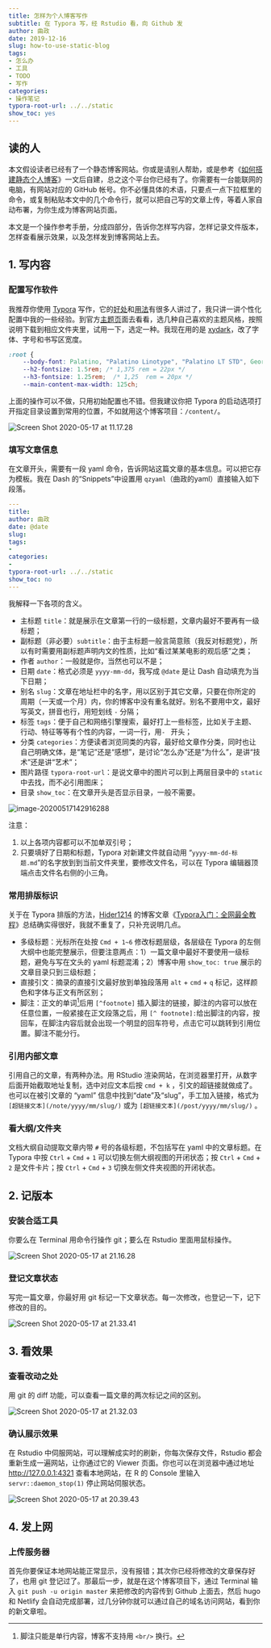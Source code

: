```yaml
---
title: 怎样为个人博客写作
subtitle: 在 Typora 写，经 Rstudio 看，向 Github 发
author: 曲政
date: 2019-12-16
slug: how-to-use-static-blog
tags:
- 怎么办
- 工具
- TODO
- 写作
categories:
- 操作笔记
typora-root-url: ../../static
show_toc: yes
---
```


## 读的人

本文假设读者已经有了一个静态博客网站。你或是请别人帮助，或是参考《[如何搭建静态个人博客](/cn-note/2019/12/how-to-build-static-blog/)》一文后自建，总之这个平台你已经有了。你需要有一台能联网的电脑，有网站对应的 GitHub 帐号。你不必懂具体的术语，只要点一点下拉框里的命令，或复制粘贴本文中的几个命令行，就可以把自己写的文章上传，等着人家自动布署，为你生成为博客网站页面。

本文是一个操作参考手册，分成四部分，告诉你怎样写内容，怎样记录文件版本，怎样查看展示效果，以及怎样发到博客网站上去。

## 1. 写内容

### 配置写作软件

我推荐你使用 [Typora](https://typora.io/) 写作，它的[好处](https://sspai.com/post/54912)和[用法](https://www.cnblogs.com/hider/p/11614688.html)有很多人讲过了，我只讲一讲个性化配置中我的一些经验。到官方[主题页](http://theme.typora.io/)面去看看，选几种自己喜欢的主题风格，按照说明下载到相应文件夹里，试用一下，选定一种。我现在用的是 [xydark](http://theme.typora.io/theme/OneDark/)，改了字体、字号和书写区宽度。

```css
:root {
    --body-font: Palatino, "Palatino Linotype", "Palatino LT STD", Georgia, 'source-han-serif-sc', 'Source Han Serif SC', 'Source Han Serif CN', 'Source Han Serif TC', 'Source Han Serif TW', 'Source Han Serif', 'Songti SC', 'Microsoft YaHei', serif;
    --h2-fontsize: 1.5rem; /* 1,375 rem = 22px */
    --h3-fontsize: 1.25rem;  /* 1,25  rem = 20px */
    --main-content-max-width: 125ch;
```

上面的操作可以不做，只用初始配置也不错。但我建议你把 Typora 的启动选项打开指定目录设置到常用的位置，不如就用这个博客项目：`/content/`。

![Screen Shot 2020-05-17 at 11.17.28](/images/2019-12-16-%E6%80%8E%E6%A0%B7%E4%BD%BF%E7%94%A8%E4%B8%AA%E4%BA%BA%E5%8D%9A%E5%AE%A2%E5%86%99%E4%BD%9C/Screen%20Shot%202020-05-17%20at%2011.17.28.png "不如就用这个博客项目：`/content/`")

### 填写文章信息

在文章开头，需要有一段 yaml 命令，告诉网站这篇文章的基本信息。可以把它存为模板。我在 Dash 的“Snippets”中设置用 `qzyaml`（曲政的yaml）直接输入如下段落。

```yaml
---
title: 
author: 曲政
date: @date
slug: 
tags:
- 
categories:
- 
typora-root-url: ../../static
show_toc: no
---
```

我解释一下各项的含义。

-   主标题 `title`：就是展示在文章第一行的一级标题，文章内最好不要再有一级标题；
-   副标题（非必要）`subtitle`：由于主标题一般言简意赅（我反对标题党），所以有时需要用副标题声明内文的性质，比如“看过某某电影的观后感”之类；
-   作者 `author`：一般就是你，当然也可以不是；
-   日期 `date`：格式必须是 `yyyy-mm-dd`，我写成 `@date` 是让 Dash 自动填充为当下日期；
-   别名 `slug`：文章在地址栏中的名字，用以区别于其它文章，只要在你所定的周期（一天或一个月）内，你的博客中没有重名就好。别名不要用中文，最好写英文，拼音也行，用短划线 `-` 分隔；
-   标签 `tags`：便于自己和网络引擎搜索，最好打上一些标签，比如关于主题、行动、特征等等有个性的内容，一词一行，用`- ` 开头；
-   分类 `categories`：方便读者浏览同类的内容，最好给文章作分类，同时也让自己明确文体，是“笔记”还是“感想”，是讨论“怎么办”还是“为什么”，是讲“技术”还是讲“艺术”；
-   图片路径 `typora-root-url`：是说文章中的图片可以到上两层目录中的 `static` 中去找，而不必引用图床；
-   目录 `show_toc`：在文章开头是否显示目录，一般不需要。

![image-20200517142916288](/images/2019-12-16-%E6%80%8E%E6%A0%B7%E4%BD%BF%E7%94%A8%E4%B8%AA%E4%BA%BA%E5%8D%9A%E5%AE%A2%E5%86%99%E4%BD%9C//image-20200517142916288.png)

注意：

1. 以上各项内容都可以不加单双引号；
2. 只要填好了日期和标题，Typora 对新建文件就自动用 “`yyyy-mm-dd-标题.md`”的名字放到到当前文件夹里，要修改文件名，可以在 Typora 编辑器顶端点击文件名右侧的小三角。

### 常用排版标识

关于在 Typora 排版的方法，[Hider1214](https://home.cnblogs.com/u/hider/) 的博客文章《[Typora入门：全网最全教程](https://www.cnblogs.com/hider/p/11614688.html)》总结确实得很好，我就不重复了，只补充说明几点。

-   多级标题：光标所在处按 `Cmd + 1~6` 修改标题层级，各层级在 Typora 的左侧大纲中也能完整展示，但要注意两点：1）一篇文章中最好不要使用一级标题，避免与写在文头的 yaml 标题混淆；2）博客中用 `show_toc: true` 展示的文章目录只到三级标题；
-   直接引文：摘录的直接引文最好放到单独段落用 `alt` + `cmd` + `q` 标记，这样颜色和字体与正文有所区别；
-   脚注：正文的单词[^footnote]后用 `[^footnote]` 插入脚注的链接，脚注的内容可以放在任意位置，一般紧接在正文段落之后，用 `[^ footnote]:`给出脚注的内容，按回车，在脚注内容后就会出现一个明显的回车符号，点击它可以跳转到引用位置。脚注不能分行。

[^footnote]: 脚注只能是单行内容，博客不支持用 `<br/>` 换行。

### 引用内部文章

引用自己的文章，有两种办法。用 RStudio 渲染网站，在浏览器里打开，从数字后面开始截取地址复制，选中对应文本后按 `cmd + k` ，引文的超链接就做成了。也可以在被引文章的 “yaml” 信息中找到“date”及“slug”，手工加入链接，格式为 `[超链接文本](/note/yyyy/mm/slug/)` 或为 `[超链接文本](/post/yyyy/mm/slug/)` 。

### 看大纲/文件夹

文档大纲自动提取文章内带 `#` 号的各级标题，不包括写在 yaml 中的文章标题。在 Typora 中按 `Ctrl` + `Cmd` + `1` 可以切换左侧大纲视图的开闭状态；按 `Ctrl` + `Cmd` + `2` 是文件卡片；按 `Ctrl` + `Cmd` + `3` 切换左侧文件夹视图的开闭状态。

## 2. 记版本

### 安装合适工具

你要么在 Terminal 用命令行操作 git；要么在 Rstudio 里面用鼠标操作。 

![Screen Shot 2020-05-17 at 21.16.28](/images/2019-12-16-%E6%80%8E%E6%A0%B7%E4%BD%BF%E7%94%A8%E4%B8%AA%E4%BA%BA%E5%8D%9A%E5%AE%A2%E5%86%99%E4%BD%9C/Screen%20Shot%202020-05-17%20at%2021.16.28.png)

### 登记文章状态

写完一篇文章，你最好用 git 标记一下文章状态。每一次修改，也登记一下，记下修改的目的。

![Screen Shot 2020-05-17 at 21.33.41](/images/2019-12-16-%E6%80%8E%E6%A0%B7%E4%BD%BF%E7%94%A8%E4%B8%AA%E4%BA%BA%E5%8D%9A%E5%AE%A2%E5%86%99%E4%BD%9C/Screen%20Shot%202020-05-17%20at%2021.33.41.png)

## 3. 看效果

### 查看改动之处

用 git 的 diff 功能，可以查看一篇文章的两次标记之间的区别。

![Screen Shot 2020-05-17 at 21.32.03](/images/2019-12-16-%E6%80%8E%E6%A0%B7%E4%BD%BF%E7%94%A8%E4%B8%AA%E4%BA%BA%E5%8D%9A%E5%AE%A2%E5%86%99%E4%BD%9C/Screen%20Shot%202020-05-17%20at%2021.32.03.png)

### 确认展示效果

在 Rstudio 中伺服网站，可以理解成实时的刷新，你每次保存文件，Rstudio 都会重新生成一遍网站，让你通过它的 Viewer 页面。你也可以在浏览器中通过地址 http://127.0.0.1:4321 查看本地网站，在 R 的 Console 里输入 `servr::daemon_stop(1)` 停止网站伺服状态。

![Screen Shot 2020-05-17 at 20.39.43](/images/2019-12-16-%E6%80%8E%E6%A0%B7%E4%BD%BF%E7%94%A8%E4%B8%AA%E4%BA%BA%E5%8D%9A%E5%AE%A2%E5%86%99%E4%BD%9C/Screen%20Shot%202020-05-17%20at%2020.39.43.png)

## 4. 发上网

### 上传服务器

首先你要保证本地网站能正常显示，没有报错；其次你已经将修改的文章保存好了，也用 git 登记过了。那最后一步，就是在这个博客项目下，通过 Terminal 输入 `git push -u origin master` 来把修改的内容传到 Github 上面去，然后 hugo 和 Netlify 会自动完成部署，过几分钟你就可以通过自己的域名访问网站，看到你的新文章啦。

